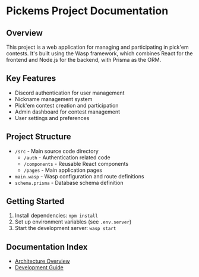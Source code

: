 # Pickems Project Documentation

## Overview
This project is a web application for managing and participating in pick'em contests. It's built using the Wasp framework, which combines React for the frontend and Node.js for the backend, with Prisma as the ORM.

## Key Features
- Discord authentication for user management
- Nickname management system
- Pick'em contest creation and participation
- Admin dashboard for contest management
- User settings and preferences

## Project Structure
- `/src` - Main source code directory
  - `/auth` - Authentication related code
  - `/components` - Reusable React components
  - `/pages` - Main application pages
- `main.wasp` - Wasp configuration and route definitions
- `schema.prisma` - Database schema definition

## Getting Started
1. Install dependencies: `npm install`
2. Set up environment variables (see `.env.server`)
3. Start the development server: `wasp start`

## Documentation Index
- [Architecture Overview](./ARCHITECTURE.md)
- [Development Guide](./DEVELOPMENT.md) 